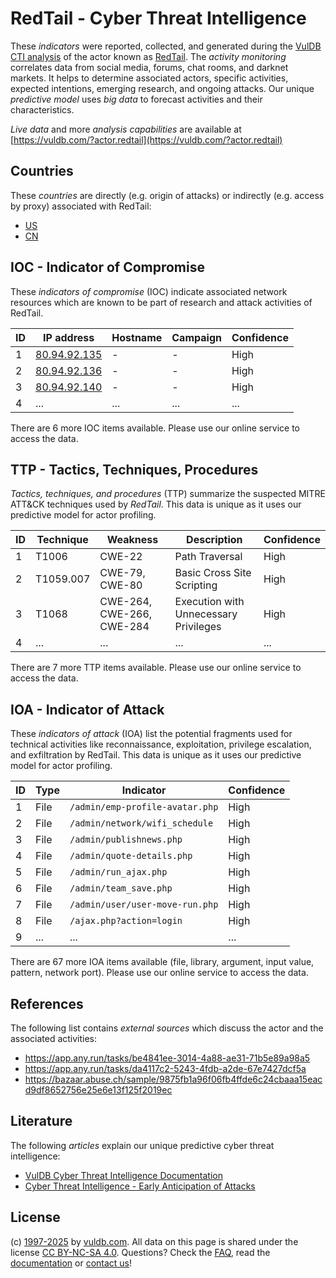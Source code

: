# RedTail - Cyber Threat Intelligence

These _indicators_ were reported, collected, and generated during the [VulDB CTI analysis](https://vuldb.com/?kb.cti) of the actor known as [RedTail](https://vuldb.com/?actor.redtail). The _activity monitoring_ correlates data from social media, forums, chat rooms, and darknet markets. It helps to determine associated actors, specific activities, expected intentions, emerging research, and ongoing attacks. Our unique _predictive model_ uses _big data_ to forecast activities and their characteristics.

_Live data_ and more _analysis capabilities_ are available at [https://vuldb.com/?actor.redtail](https://vuldb.com/?actor.redtail)

## Countries

These _countries_ are directly (e.g. origin of attacks) or indirectly (e.g. access by proxy) associated with RedTail:

* [US](https://vuldb.com/?country.us)
* [CN](https://vuldb.com/?country.cn)

## IOC - Indicator of Compromise

These _indicators of compromise_ (IOC) indicate associated network resources which are known to be part of research and attack activities of RedTail.

ID | IP address | Hostname | Campaign | Confidence
-- | ---------- | -------- | -------- | ----------
1 | [80.94.92.135](https://vuldb.com/?ip.80.94.92.135) | - | - | High
2 | [80.94.92.136](https://vuldb.com/?ip.80.94.92.136) | - | - | High
3 | [80.94.92.140](https://vuldb.com/?ip.80.94.92.140) | - | - | High
4 | ... | ... | ... | ...

There are 6 more IOC items available. Please use our online service to access the data.

## TTP - Tactics, Techniques, Procedures

_Tactics, techniques, and procedures_ (TTP) summarize the suspected MITRE ATT&CK techniques used by _RedTail_. This data is unique as it uses our predictive model for actor profiling.

ID | Technique | Weakness | Description | Confidence
-- | --------- | -------- | ----------- | ----------
1 | T1006 | CWE-22 | Path Traversal | High
2 | T1059.007 | CWE-79, CWE-80 | Basic Cross Site Scripting | High
3 | T1068 | CWE-264, CWE-266, CWE-284 | Execution with Unnecessary Privileges | High
4 | ... | ... | ... | ...

There are 7 more TTP items available. Please use our online service to access the data.

## IOA - Indicator of Attack

These _indicators of attack_ (IOA) list the potential fragments used for technical activities like reconnaissance, exploitation, privilege escalation, and exfiltration by RedTail. This data is unique as it uses our predictive model for actor profiling.

ID | Type | Indicator | Confidence
-- | ---- | --------- | ----------
1 | File | `/admin/emp-profile-avatar.php` | High
2 | File | `/admin/network/wifi_schedule` | High
3 | File | `/admin/publishnews.php` | High
4 | File | `/admin/quote-details.php` | High
5 | File | `/admin/run_ajax.php` | High
6 | File | `/admin/team_save.php` | High
7 | File | `/admin/user/user-move-run.php` | High
8 | File | `/ajax.php?action=login` | High
9 | ... | ... | ...

There are 67 more IOA items available (file, library, argument, input value, pattern, network port). Please use our online service to access the data.

## References

The following list contains _external sources_ which discuss the actor and the associated activities:

* https://app.any.run/tasks/be4841ee-3014-4a88-ae31-71b5e89a98a5
* https://app.any.run/tasks/da4117c2-5243-4fdb-a2de-67e7427dcf5a
* https://bazaar.abuse.ch/sample/9875fb1a96f06fb4ffde6c24cbaaa15eacd9df8652756e25e6e13f125f2019ec

## Literature

The following _articles_ explain our unique predictive cyber threat intelligence:

* [VulDB Cyber Threat Intelligence Documentation](https://vuldb.com/?kb.cti)
* [Cyber Threat Intelligence - Early Anticipation of Attacks](https://www.scip.ch/en/?labs.20201022)

## License

(c) [1997-2025](https://vuldb.com/?kb.changelog) by [vuldb.com](https://vuldb.com/?kb.about). All data on this page is shared under the license [CC BY-NC-SA 4.0](https://creativecommons.org/licenses/by-nc-sa/4.0/). Questions? Check the [FAQ](https://vuldb.com/?kb.faq), read the [documentation](https://vuldb.com/?kb) or [contact us](https://vuldb.com/?contact)!
